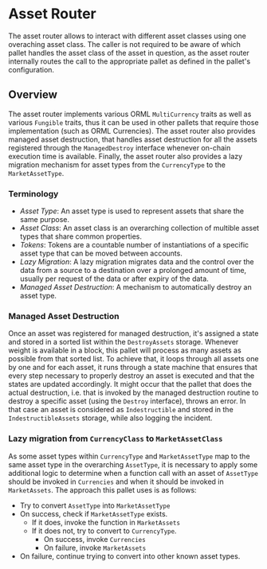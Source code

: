 # Asset Router

The asset router allows to interact with different asset classes using one
overaching asset class. The caller is not required to be aware of which pallet
handles the asset class of the asset in question, as the asset router internally
routes the call to the appropriate pallet as defined in the pallet's
configuration.

## Overview

The asset router implements various ORML `MultiCurrency` traits as well as
various `Fungible` traits, thus it can be used in other pallets that require
those implementation (such as ORML Currencies). The asset router also provides
managed asset destruction, that handles asset destruction for all the assets
registered through the `ManagedDestroy` interface whenever on-chain execution
time is available. Finally, the asset router also provides a lazy migration
mechanism for asset types from the `CurrencyType` to the `MarketAssetType`.

### Terminology

- _Asset Type_: An asset type is used to represent assets that share the same
  purpose.
- _Asset Class_: An asset class is an overarching collection of multible asset
  types that share common properties.
- _Tokens_: Tokens are a countable number of instantiations of a specific asset
  type that can be moved between accounts.
- _Lazy Migration_: A lazy migration migrates data and the control over the data
  from a source to a destination over a prolonged amount of time, usually per
  request of the data or after expiry of the data.
- _Managed Asset Destruction_: A mechanism to automatically destroy an asset
  type.

### Managed Asset Destruction

Once an asset was registered for managed destruction, it's assigned a state and
stored in a sorted list within the `DestroyAssets` storage. Whenever weight is
available in a block, this pallet will process as many assets as possible from
that sorted list. To achieve that, it loops through all assets one by one and
for each asset, it runs through a state machine that ensures that every step
necessary to properly destroy an asset is executed and that the states are
updated accordingly. It might occur that the pallet that does the actual
destruction, i.e. that is invoked by the managed destruction routine to destroy
a specific asset (using the `Destroy` interface), throws an error. In that case
an asset is considered as `Indestructible` and stored in the
`IndestructibleAssets` storage, while also logging the incident.

### Lazy migration from `CurrencyClass` to `MarketAssetClass`

As some asset types within `CurrencyType` and `MarketAssetType` map to the same
asset type in the overarching `AssetType`, it is necessary to apply some
additional logic to determine when a function call with an asset of `AssetType`
should be invoked in `Currencies` and when it should be invoked in
`MarketAssets`. The approach this pallet uses is as follows:

- Try to convert `AssetType` into `MarketAssetType`
- On success, check if `MarketAssetType` exists.
  - If it does, invoke the function in `MarketAssets`
  - If it does not, try to convert to `CurrencyType`.
    - On success, invoke `Currencies`
    - On failure, invoke `MarketAssets`
- On failure, continue trying to convert into other known asset types.
